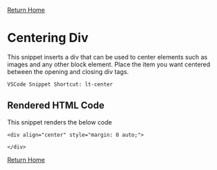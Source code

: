 
[Return Home](index.md)

# Centering Div
This snippet inserts a div that can be used to center elements such as images and any other block element.  Place the item you want centered between the opening and  closing div tags.

```
VSCode Snippet Shortcut: lt-center
```
## Rendered HTML Code 
This snippet renders the below code 

```
<div align="center" style="margin: 0 auto;">
            
</div>
```

[Return Home](index.md)
